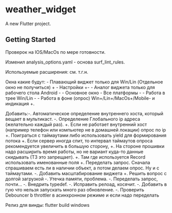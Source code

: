 # weather_widget

A new Flutter project.

## Getting Started

Проверок на IOS/MacOs по мере готовности.

Изменил analysis_options.yaml - основа surf_lint_rules.

Используемые расширения: см. т.г.н.

Окна какие будут:
    - Плавающий виджет только для Win/Lin (Отдельное окно не получиться) +
    - Настройки +-
    - Аналог виджета только для рабочего стола Android -
    - Основное окно - Все платформы -
    - Работа в трее Win/Lin -
    - Работа в фоне (опрос) Win+/Lin+/MacOs+/Mobile- и индикация +.


Добавить:-. Автоматическое определение внутреннего хоста, который вещает в мультикаст.
         -. Определение Глобального ip адреса (желательно каждый раз).
         +. Если не работает внутренний хост (например телефон или компьютер не в домашней локации) опрос по ip
         +. Поиграться с таймаутами либо использовать yield для формирования потока
         +. Если сервер иногда спит, то интервал таймаутов опроса рекомендуется увеличить в большую сторону,
         +. На стороне прошивки надо расширить время работы, но не вариант куда-то данные скидывать (ТЗ это запрещает).
         +. Там где используется Record использовать именованные поля
         +. Переделать запрос. Сначала спрашиваем есть ли в наличии объект, а потом делаем опрос. Ну и с таймаутами.
         -. Добавить масштабирование виджета
         +. Решить вопрос с долгой загрузкой
         -. Утечка памяти, проблема.
         -. Переделать запрос, почти...
         -. Внедрить typedef.
         -. Исправить релоад, косячит.
         -. Добавить в гую что нельзя запускать много раз обновление.
         -. Проверить Debouncer b throttler в асинхронном режиме и если надо переделать

Релиз для винды:
flutter build windows